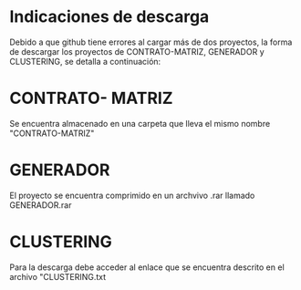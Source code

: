 # Indicaciones de descarga 

Debido a que github tiene errores al cargar más de dos proyectos, la forma de descargar los proyectos de CONTRATO-MATRIZ, GENERADOR y CLUSTERING, se detalla a continuación:

# CONTRATO- MATRIZ 
Se encuentra almacenado en una carpeta que lleva el mismo nombre "CONTRATO-MATRIZ"

# GENERADOR
El proyecto se encuentra comprimido en un archvivo .rar llamado GENERADOR.rar

# CLUSTERING
Para la descarga debe acceder al enlace que se encuentra descrito en el archivo "CLUSTERING.txt
